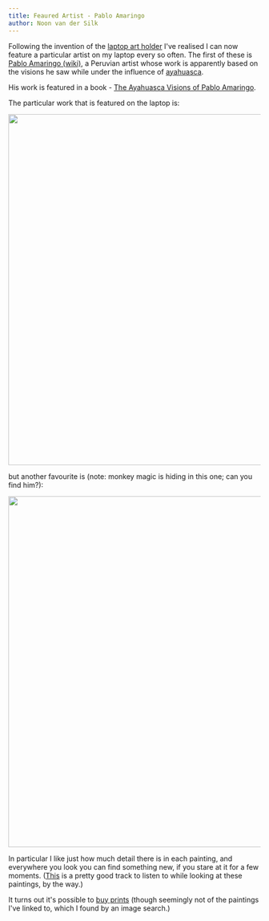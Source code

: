 ```yaml
---
title: Feaured Artist - Pablo Amaringo
author: Noon van der Silk
---
```


Following the invention of the [laptop art holder](/posts/2014-08-10-laptop-art-holder.html) I've
realised I can now feature a particular artist on my laptop every so often.
The first of these is [Pablo Amaringo
(wiki)](http://en.wikipedia.org/wiki/Pablo_Amaringo), a Peruvian artist whose
work is apparently based on the visions he saw while under the influence of
[ayahuasca](http://en.wikipedia.org/wiki/Ayahuasca).

His work is featured in a book - [The Ayahuasca Visions of Pablo
Amaringo](http://www.ayahuascavisions.com/index.html).

The particular work that is featured on the laptop is:

<img src="http://i.imgur.com/UWpxPeo.jpg" width="700" />

but another favourite is (note: monkey magic is hiding in this one; can you find him?):

<img src="http://i.imgur.com/Lz2stkr.jpg" width="700" />

In particular I like just how much detail there is in each painting, and
everywhere you look you can find something new, if you stare at it for a few
moments. ([This](https://soundcloud.com/pnkslm/goat-mixtape-mastered) is a
pretty good track to listen to while looking at these paintings, by the way.)

It turns out it's possible to [buy
prints](http://ayahuasca_visions.imagekind.com/store/) (though seemingly not
of the paintings I've linked to, which I found by an image search.)
